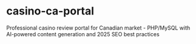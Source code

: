 # casino-ca-portal
Professional casino review portal for Canadian market - PHP/MySQL with AI-powered content generation and 2025 SEO best practices
